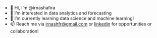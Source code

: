- 👋 Hi, I’m @irnashafira
- 👀 I’m interested in data analytics and forecasting
- 🌱 I’m currently learning data science and machine learning!
- 📫 Reach me via irnashfr@gmail.com or [linkedin](https://www.linkedin.com/in/irnashafira/) for opportunities or collaboration!
